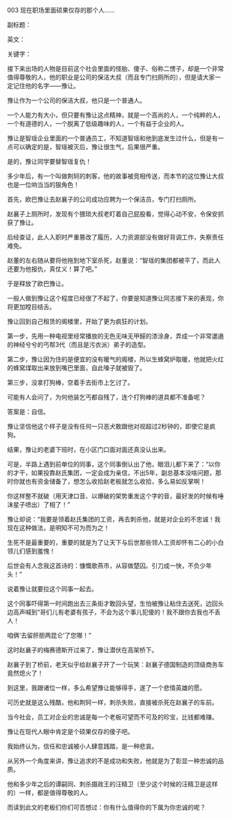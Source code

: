 003 现在职场里面硕果仅存的那个人……

副标题：

英文：

关键字：





接下来出场的人物是目前这个社会里面的怪胎、傻子、俗称二愣子，却是一个非常值得尊敬的人，他的职业是公司的保洁大叔（而且专门扫厕所的），但是请大家一定记住他的名字——豫让。

豫让作为一个公司的保洁大叔，他只是一个普通人。

一个人能力有大小，但只要有豫让这点精神，就是一个高尚的人，一个纯粹的人，一个有道德的人，一个脱离了低级趣味的人，一个有益于企业的人。

豫让是智瑶企业里面的一个普通员工，不知道智瑶和他到底发生过什么，但是有一点可以确定的是，智瑶被灭后，豫让很生气，后果很严重。

是的，豫让同学要替智瑶复仇！

多少年后，有一个叫做荆轲的刺客，他的故事被竞相传送，而本节的这位豫让大叔也是一位响当当的狠角色！



首先，欧巴豫让去赵襄子的公司成功应聘为一个保洁员，专门打扫厕所。

赵襄子上厕所时，发现有个猥琐大叔老盯着自己屁股看，觉得心动不安，令保安抓获了豫让。

后经查证，此人入职时严重篡改了履历，人力资源部没有做好背调工作，失察责任难免。

赵董的左右随从要将他拖到地下室杀死，赵董说：“智瑶的集团都被平了，而此人还要为他报仇，真仗义！算了吧。”

于是释放了欧巴豫让。



一般人做到豫让这个程度已经很了不起了，你要是知道豫让同志接下来的表现，你将更加瞠目结舌。

豫让回到自己租赁的阁楼里，开始了更为疯狂的计划。

第一步，先用一种电视里经常播放的无色无味无甲醛的漆涂身，弄成一个非常邋遢的神经兮兮的丐帮3代（而且是污衣派）弟子的造型。

第二步，豫让因为住的是便宜的没有暖气的阁楼，所以生蜂窝炉取暖，他就把火红的蜂窝煤取出来放到嘴巴里面，自此嗓子就被毁了。

第三步，没拿打狗棒，空着手去街市上乞讨了。

可能有人会问了，为何他装乞丐都自残了，连个打狗棒的道具都不准备呢？

答案是：自信。



豫让坚信他这个样子是没有任何一只恶犬敢跟他对视超过2秒钟的，即使它是疯狗。

结果，豫让的老婆下班时，在小区门口面对面还真没认出来。

可是，半路上遇到前单位的同事，这个同事倒认出了他，眼泪儿都下来了：“以你的才干，如果投靠赵氏集团，一定会成为亲信，不出5年，副总基本没啥问题，那时你就也有资金储备了，想怎么收拾赵老板就怎么收拾，多么易如反掌啊！

你这样整不就破（用天津口音、以爆破的架势重发这个字的音，最好发的时候有唾沫星子喷出）了相了！” 

豫让却说：“我要是领着赵氏集团的工资，再去刺杀他，就是对企业的不忠诚！我现在这种做法，是明知不可为而为之！

生死不是最重要的，重要的就是为了让天下与后世那些领人工资却怀有二心的小白领儿们感到羞愧！

后世会有人念我这首诗的：慷慨歌燕市，从容做楚囚。引刀成一快，不负少年头！”

说着豫让就要拉这个同事一起去。

这个同事吓得第一时间跑出去三条街才敢回头望，生怕被豫让粘住去送死，边回头边高声喊到“哥们儿有老婆有孩子，不会为这个事儿犯傻的！我不跟你去我也不丢人！

咱俩‘去留肝胆两昆仑’了您哪！”



这时赵襄子的梅赛德斯开过来了，豫让潜伏在高架桥下。

赵襄子到了桥前，老天似乎给赵襄子开了一个玩笑：赵襄子德国制造的顶级商务车竟然熄火了！

到这里，我跟诸位一样，多么希望豫让能够得手，遂了一个悲情英雄的愿。

可历史就是这么残酷，他和荆轲一样，刺杀失败，直接被杀死在赵襄子的车前。



当今社会，员工对企业的忠诚是每一个老板可望而不可及的珍宝，比钱都难赚。

豫让在现代人眼中肯定是个硕果仅存的傻子吧。

我始终认为，信任和忠诚被小人肆意践踏，是一种悲哀。

从另外一个角度来讲，豫让追求的不是成功和失败，他就是为了彰显一种忠诚的品质。

他和多少年之后的谭嗣同、刺杀摄政王的汪精卫（至少这个时候的汪精卫是这样的）一样，都是值得尊敬的人。

而读到此文的老板们你们可否想过：你有什么值得你的下属为你忠诚的呢？

